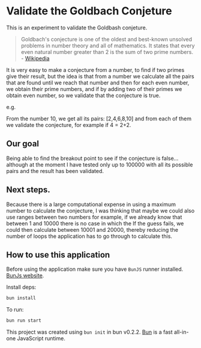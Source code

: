 # Validate the Goldbach Conjeture

This is an experiment to validate the Goldbash conjeture.

> Goldbach's conjecture is one of the oldest and best-known unsolved problems in number theory and all of mathematics. It states that every even natural number greater than 2 is the sum of two prime numbers. - [Wikipedia](https://en.wikipedia.org/wiki/Goldbach%27s_conjecture)

It is very easy to make a conjecture from a number, to find if two primes give their result, but the idea is that from a number we calculate all the pairs that are found until we reach that number and then for each even number, we obtain their prime numbers, and if by adding two of their primes we obtain even number, so we validate that the conjecture is true.

e.g.

From the number 10, we get all its pairs: [2,4,6,8,10] and from each of them we validate the conjecture, for example if 4 = 2+2.

## Our goal

Being able to find the breakout point to see if the conjecture is false... although at the moment I have tested only up to 100000 with all its possible pairs and the result has been validated.

## Next steps.

Because there is a large computational expense in using a maximum number to calculate the conjecture, I was thinking that maybe we could also use ranges between two numbers for example, if we already know that between 1 and 10000 there is no case in which the If the guess fails, we could then calculate between 10001 and 20000, thereby reducing the number of loops the application has to go through to calculate this.

## How to use this application

Before using the application make sure you have `BunJS` runner installed. [BunJs website](https://bun.sh/).

Install deps:

```bash
bun install
```

To run:

```bash
bun run start
```

This project was created using `bun init` in bun v0.2.2. [Bun](https://bun.sh) is a fast all-in-one JavaScript runtime.

